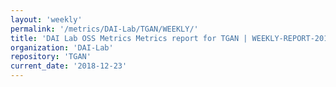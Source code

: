 ```yaml
---
layout: 'weekly'
permalink: '/metrics/DAI-Lab/TGAN/WEEKLY/'
title: 'DAI Lab OSS Metrics Metrics report for TGAN | WEEKLY-REPORT-2018-12-23'
organization: 'DAI-Lab'
repository: 'TGAN'
current_date: '2018-12-23'
---
```

